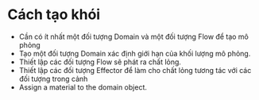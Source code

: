 # Cách tạo khói
- Cần có ít nhất một đối tượng Domain và một đối tượng Flow để tạo mô phỏng
- Tạo một đối tượng Domain xác định giới hạn của khối lượng mô phỏng.
- Thiết lập các đối tượng Flow sẽ phát ra chất lỏng.
- Thiết lập các đối tượng Effector để làm cho chất lỏng tương tác với các đối tượng trong cảnh
- Assign a material to the domain object.
